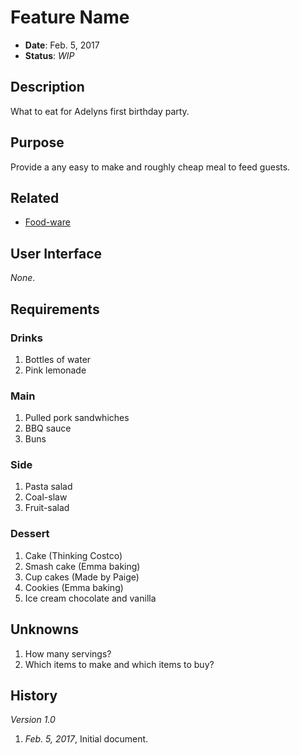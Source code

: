 # Feature Name

- **Date**: Feb. 5, 2017
- **Status**: *WIP*

## Description

What to eat for Adelyns first birthday party.

## Purpose

Provide a any easy to make and roughly cheap meal to feed guests.

## Related

- [Food-ware](./food-ware.md)

## User Interface

*None*.

## Requirements

### Drinks

1. Bottles of water
2. Pink lemonade

### Main

1. Pulled pork sandwhiches
2. BBQ sauce
3. Buns

### Side

1. Pasta salad
2. Coal-slaw
3. Fruit-salad

### Dessert

1. Cake (Thinking Costco)
2. Smash cake (Emma baking)
3. Cup cakes (Made by Paige)
4. Cookies (Emma baking)
5. Ice cream chocolate and vanilla

## Unknowns

1. How many servings?
2. Which items to make and which items to buy?

## History

*Version 1.0*

1. *Feb. 5, 2017*, Initial document.

